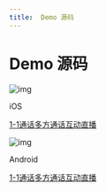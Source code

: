 ```yaml
---
title:  Demo 源码
---
```

# Demo 源码

![img](https://developer.juphoon.com/style/images/download/developer_ios@2x.png)

iOS

[1-1通话](https://developer.juphoon.com/cn/document/V2.1/oto_video/demo/ios.php)[多方通话](https://developer.juphoon.com/cn/document/V2.1/mult_video/demo/ios.php)[互动直播](https://developer.juphoon.com/cn/document/V2.1/video_live/demo/ios.php)

![img](https://developer.juphoon.com/style/images/download/developer_android@2x.png)

Android

[1-1通话](https://developer.juphoon.com/cn/document/V2.1/oto_video/demo/android.php)[多方通话](https://developer.juphoon.com/cn/document/V2.1/mult_video/demo/android.php)[互动直播](https://developer.juphoon.com/cn/document/V2.1/video_live/demo/android.php)
